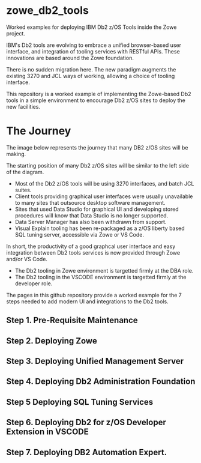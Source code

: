 # zowe_db2_tools
Worked examples for deploying IBM Db2 z/OS Tools inside the Zowe project.

IBM's Db2 tools are evolving to embrace a unified browser-based user interface, and integration of tooling services with RESTful APIs. 
These innovations are based around the Zowe foundation.

There is no sudden migration here.
The new paradigm augments the existing 3270 and JCL ways of working, allowing a choice of tooling interface.

This repository is a worked example of implementing the Zowe-based Db2 tools in a simple environment to encourage Db2 z/OS sites to deploy the new facilities.

# The Journey
The image below represents the journey that many DB2 z/OS sites will be making.


The starting position of many Db2 z/OS sites will be similar to the left side of the diagram.

*  Most of the Db2 z/OS tools will be using 3270 interfaces, and batch JCL suites.
*  Client tools providing graphical user interfaces were usually unavailable to many sites that outsource desktop software management.
*  Sites that used Data Studio for graphical UI and developing stored procedures will know that Data Studio is no longer supported.
*  Data Server Manager has also been withdrawn from support.
*  Visual Explain tooling has been re-packaged as a z/OS liberty based SQL tuning server, accessible via Zowe or VS Code.

 In short, the productivity of a good graphcal user interface and easy integration between Db2 tools services is now provided through Zowe and/or VS Code.
* The Db2 tooling in Zowe environment is targetted firmly at the DBA role.
* The Db2 tooling in the VSCODE environment is targetted firmly at the developer role.

The pages in this github repository provide a worked example for the 7 steps needed to add modern UI and integrations to the Db2 tools.


## Step 1. Pre-Requisite Maintenance


## Step 2. Deploying Zowe


## Step 3. Deploying Unified Management Server


## Step 4. Deploying Db2 Administration Foundation


## Step 5 Deploying SQL Tuning Services


## Step 6. Deploying Db2 for z/OS Developer Extension in VSCODE


## Step 7. Deploying DB2 Automation Expert.



 
